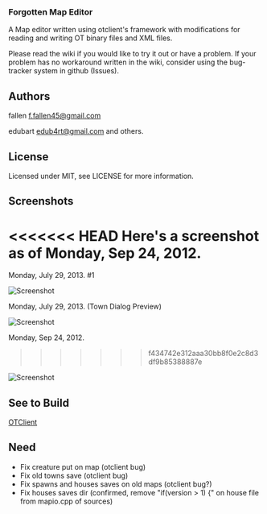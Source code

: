 ### Forgotten Map Editor

A Map editor written using otclient's framework with modifications for reading and writing OT binary files and XML files.

Please read the wiki if you would like to try it out or have a problem.  If your problem has no workaround written in the wiki, consider using the bug-tracker system in github (Issues).

## Authors

fallen <f.fallen45@gmail.com>

edubart <edub4rt@gmail.com> and others.

## License

Licensed under MIT,  see LICENSE for more information.

## Screenshots

<<<<<<< HEAD
Here's a screenshot as of Monday, Sep 24, 2012.
=======
Monday, July 29, 2013. #1

![Screenshot](http://i.imgur.com/M9KGjE0.jpg)

Monday, July 29, 2013. (Town Dialog Preview)

![Screenshot](http://i.imgur.com/b2lQ8Ft.jpg)

Monday, Sep 24, 2012.
>>>>>>> f434742e312aaa30bb8f0e2c8d3df9b85388887e

![Screenshot](http://i.imgur.com/CZVqM.jpg)

## See to Build

[OTClient](https://github.com/edubart/otclient)

## Need
- Fix creature put on map (otclient bug)
- Fix old towns save (otclient bug)
- Fix spawns and houses saves on old maps (otclient bug?)
- Fix houses saves dir (confirmed, remove "if(version > 1) {" on house file from mapio.cpp of sources)
